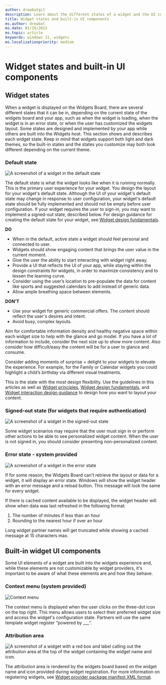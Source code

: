 ```yaml
---
author: drewbatgit
description: Learn about the different states of a widget and the UI components that are built into the Windows widgets experience.
title: Widget states and built-in UI components
ms.author: drewbat
ms.date: 01/19/2022
ms.topic: article
keywords: windows 11, widgets
ms.localizationpriority: medium
---
```


# Widget states and built-in UI components

## Widget states

When a widget is displayed on the Widgets Board, there are several different states that it can be in, depending on the current state of the widgets board and your app, such as when the widget is loading, when the widget is in an error state, or when the user has customized the widgets layout. Some states are designed and implemented by your app while others are built into the Widgets host. This section shows and describes each widget state. Keep in mind that widgets support both light and dark themes, so the built-in states and the states you customize may both look different depending on the current theme.

### Default state

![A screenshot of a widget in the default state](./images/widgets-default-state.png)

The default state is what the widget looks like when it is running normally. This is the primary user experience for your widget. You design the layout for your widget's default state. Although the UI of your widget's default state may change in response to user configuration, your widget's default state should be fully implemented and should not be empty before user configuration. If your widget requires the user to sign-in, you may want to implement a signed-out state, described below. For design guidance for creating the default state for your widget, see [Widget design fundamentals](widgets-design-fundamentals.md). 

**DO**

- When in the default, active state a widget should feel personal and connected to user.
- Widgets should show engaging content that brings the user value in the current moment.
- Give the user the ability to start interacting with widget right away.
- Provide a UI that reflects the UI of your app, while staying within the design constraints for widgets, in order to maximize consistency and to lessen the learning curve. 
- Consider using the user’s location to pre-populate the data for content like sports and suggested calendars to add instead of generic data.
- Allow ample breathing space between elements. 

**DON’T** 

- Use your widget for generic commercial offers. The content should reflect the user's desires and intent. 
- Avoid busy, complex layouts.

Aim for comfortable information density and healthy negative space within each widget size to help with the glance and go model. If you have a lot of information to include, consider the next size up to show more content. Also consider how difficult/easy the content will be for a user to glance and consume. 

Consider adding moments of surprise + delight to your widgets to elevate the experience. For example, for the Family or Calendar widgets you could highlight a child’s birthday via different visual treatments. 

This is the state with the most design flexibility. Use the guidelines in this articles as well as [Widget principles](index.md#widget-principles), [Widget design fundamentals](widgets-design-fundamentals.md), and [Widget interaction design guidance](widgets-interaction-design.md) to design how you want to layout your content.


### Signed-out state (for widgets that require authentication)

![A screenshot of a widget in the signed-out state](./images/widgets-signed-out-state.png)

Some widget scenarios may require that the user must sign in or perform other actions to be able to see personalized widget content. When the user is not signed in, you should consider presenting non-personalized content.

### Error state - system provided

![A screenshot of a widget in the error state](./images/widgets-error-state.png)

If for some reason, the Widgets Board can't retrieve the layout or data for a widget, it will display an error state. Windows will show the widget header with an error message and a reload button. This message will look the same for every widget.  

If there is cached content available to be displayed, the widget header will show when data was last refreshed in the following format:
1. The number of minutes if less than an hour  
1. Rounding to the nearest hour if over an hour 
 
Long widget partner names will get truncated while showing a cached message at 15 characters max.




## Built-in widget UI components

Some UI elements of a widget are built into the widgets experience and, while these elements are not customizable by widget providers, it's important to be aware of what these elements are and how they behave.

### Context menu (system provided)

![Context menu](./images/widgets-context-menu.png)

The context menu is displayed when the user clicks on the three-dot icon on the top right. This menu allows users to select their preferred widget size and access the widget's configuration state. Partners will use the same template widget register “powered by ___”. 



### Attribution area

![A screenshot of a widget with a red box and label calling out the attribution area at the top of the widget containing the widget name and icon.](./images/widgets-attribution.png)

The attribution area is rendered by the widgets board based on the widget name and icon provided during widget registration. For more information on registering widgets, see [Widget provider package manifest XML format](../../develop/widgets/widget-provider-manifest.md).




